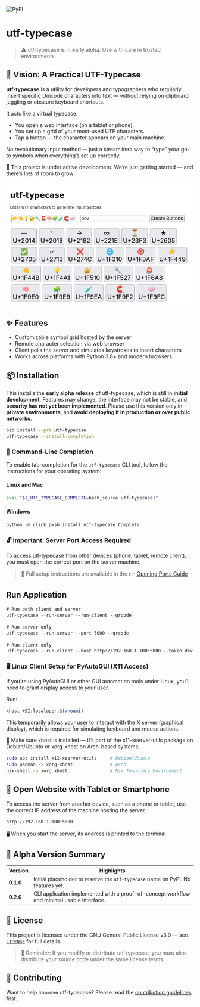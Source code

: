 ![PyPI](https://img.shields.io/pypi/v/utf-typecase)

# utf-typecase

> ⚠️ utf-typecase is in early alpha. Use with care in trusted environments.

## 🌠 Vision: A Practical UTF-Typecase

**utf-typecase** is a utility for developers and typographers who regularly insert specific Unicode characters into text — without relying on clipboard juggling or obscure keyboard shortcuts.

It acts like a virtual typecase:  
- You open a web interface (on a tablet or phone).  
- You set up a grid of your most-used UTF characters.  
- Tap a button — the character appears on your main machine.

No revolutionary input method — just a streamlined way to “type” your go-to symbols when everything’s set up correctly.

🚧 This project is under active development. We’re just getting started — and there’s lots of room to grow.

![Server-Interface-0.2.0](https://raw.githubusercontent.com/lollybyte/utf-typecase/main/images/server-0_2_0.png)

## ✨ Features

- Customizable symbol grid hosted by the server
- Remote character selection via web browser
- Client polls the server and simulates keystrokes to insert characters
- Works across platforms with Python 3.8+ and modern browsers

## 📦 Installation
This installs the **early alpha release** of utf-typecase, which is still in **initial development**. Features may change, the interface may not be stable, and **security has not yet been implemented**. Please use this version only in **private environments**, and **avoid deploying it in production or over public networks**.

```bash
pip install --pre utf-typecase
utf-typecase --install-completion
```
### 🧠 Command-Line Completion

To enable tab-completion for the `utf-typecase` CLI tool, follow the instructions for your operating system:

#### Linux and Mac
```bash
eval "$(_UTF_TYPECASE_COMPLETE=bash_source utf-typecase)"
```

#### Windows
```powershell
python -m click_pwsh install utf-typecase Complete
```
### 🔓 Important: Server Port Access Required

To access utf-typecase from other devices (phone, tablet, remote client), you must open the correct port on the server machine.

> 📖 Full setup instructions are available in the 👉 [Opening Ports Guide](https://github.com/lollybyte/utf-typecase/blob/main/OPENING_PORTS.md)

## Run Application
```
# Run both client and server
utf-typecase --run-server --run-client --qrcode

# Run server only
utf-typecase --run-server --port 5000 --qrcode

# Run client only
utf-typecase --run-client --host http://192.168.1.100:5000 --token dev
```

### 🖥️ Linux Client Setup for PyAutoGUI (X11 Access)

If you're using PyAutoGUI or other GUI automation tools under Linux, you’ll need to grant display access to your user. 

Run:
```bash
xhost +SI:localuser:$(whoami)
```
This temporarily allows your user to interact with the X server (graphical display), which is required for simulating keyboard and mouse actions.

🔧 Make sure xhost is installed — it’s part of the x11-xserver-utils package on Debian/Ubuntu or xorg-xhost on Arch-based systems:

```bash
sudo apt install x11-xserver-utils     # Debian/Ubuntu
sudo pacman -S xorg-xhost              # Arch
nix-shell -p xorg.xhost                # Nix Temporary Environment
```
## 📱 Open Website with Tablet or Smartphone

To access the server from another device, such as a phone or tablet, use the correct IP address of the machine hosting the server.

```txt
http://192.168.1.100:5000
```
🖥️ When you start the server, its address is printed to the terminal 

## 🔢 Alpha Version Summary

| Version   | Highlights                                                                 |
|-----------|------------------------------------------------------------------------------|
| **0.1.0** | Initial placeholder to reserve the `utf-typecase` name on PyPI. No features yet. |
| **0.2.0** | CLI application implemented with a proof-of-concept workflow and minimal usable interface. |

## 📜 License

This project is licensed under the GNU General Public License v3.0 — see [`LICENSE`](https://github.com/lollybyte/utf-typecase/blob/main/LICENSE) for full details.

> 🧠 Reminder: If you modify or distribute utf-typecase, you must also distribute your source code under the same license terms.

## 🤝 Contributing

Want to help improve utf-typecase? Please read the [contribution guidelines](https://github.com/lollybyte/utf-typecase/blob/main/CONTRIBUTING.md) first.
